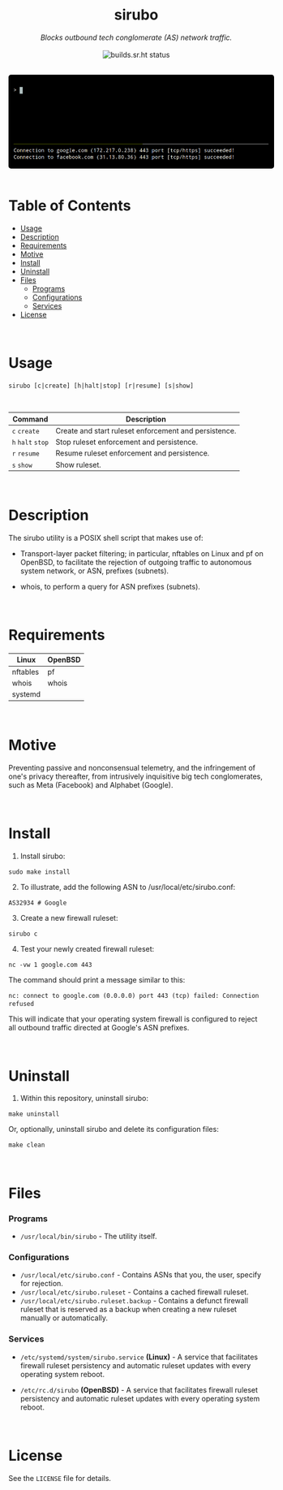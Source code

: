 <h1 align="center">sirubo</h1>

<p align="center">
	<em>Blocks outbound tech conglomerate (AS) network traffic.</em>
	<br>
	<br>
	<img src="https://builds.sr.ht/~speguero/sirubo.svg" alt="builds.sr.ht status">
</p>

<br>

<img src="img/header.gif" alt="" style="border: 10px solid black; border-radius: 5px; margin: auto; display: block;">

<br>

# Table of Contents


- [Usage](#usage)
- [Description](#description)
- [Requirements](#requirements)
- [Motive](#motive)
- [Install](#install)
- [Uninstall](#uninstall)
- [Files](#files)
    - [Programs](#programs)
    - [Configurations](#configurations)
    - [Services](#services)
- [License](#license)

<br>

# Usage
```
sirubo [c|create] [h|halt|stop] [r|resume] [s|show]
```

<br>

  Command           | Description
  ---               | ---
  `c` `create`      | Create and start ruleset enforcement and persistence.
  `h` `halt` `stop` | Stop ruleset enforcement and persistence.
  `r` `resume`      | Resume ruleset enforcement and persistence.
  `s` `show`        | Show ruleset.

<br>

# Description

The sirubo utility is a POSIX shell script that makes use of:

  - Transport-layer packet filtering; in particular, nftables on Linux
    and pf on OpenBSD, to facilitate the rejection of outgoing traffic
    to autonomous system network, or ASN, prefixes (subnets).

  - whois, to perform a query for ASN prefixes (subnets).

<br>

# Requirements

  Linux    | OpenBSD
  -----    | -------
  nftables | pf
  whois    | whois
  systemd  |

<br>

# Motive

Preventing passive and nonconsensual telemetry, and the infringement of
one's privacy thereafter, from intrusively inquisitive big tech
conglomerates, such as Meta (Facebook) and Alphabet (Google).

<br>

# Install

1. Install sirubo:
```
sudo make install
```

2. To illustrate, add the following ASN to /usr/local/etc/sirubo.conf:
```
AS32934 # Google
```

3. Create a new firewall ruleset:
```
sirubo c
```

4. Test your newly created firewall ruleset:
```
nc -vw 1 google.com 443
```

  The command should print a message similar to this:

  ```
  nc: connect to google.com (0.0.0.0) port 443 (tcp) failed: Connection refused
  ```

  This will indicate that your operating system firewall is configured
  to reject all outbound traffic directed at Google's ASN prefixes.

<br>

# Uninstall

1. Within this repository, uninstall sirubo:
```
make uninstall
```

   Or, optionally, uninstall sirubo and delete its configuration files:

   ```
   make clean
   ```

<br>

# Files

  ### Programs

  - `/usr/local/bin/sirubo` - The utility itself.


  ### Configurations

  - `/usr/local/etc/sirubo.conf` - Contains ASNs that you, the user, specify for
    rejection.
  - `/usr/local/etc/sirubo.ruleset` - Contains a cached firewall ruleset.
  - `/usr/local/etc/sirubo.ruleset.backup` - Contains a defunct firewall ruleset
    that is reserved as a backup when creating a new ruleset manually or
    automatically.


  ### Services

  - `/etc/systemd/system/sirubo.service` **(Linux)** - A service that facilitates
    firewall ruleset persistency and automatic ruleset updates with every
    operating system reboot.

  - `/etc/rc.d/sirubo` **(OpenBSD)** - A service that facilitates firewall ruleset
    persistency and automatic ruleset updates with every operating system
    reboot.

<br>

# License

See the `LICENSE` file for details.
